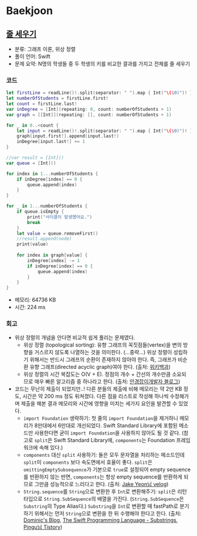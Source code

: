 # Baekjoon

## [줄 세우기](https://www.acmicpc.net/problem/2252)

* 분류: 그래프 이론, 위상 정렬
* 풀이 언어: Swift
* 문제 요약: N명의 학생들 중 두 학생의 키를 비교한 결과를 가지고 전체를 줄 세우기

### 코드

```swift
let firstLine = readLine()!.split(separator: " ").map { Int("\($0)")! }
let numberOfStudents = firstLine.first!
let count = firstLine.last!
var inDegree = [Int](repeating: 0, count: numberOfStudents + 1)
var graph = [[Int]](repeating: [], count: numberOfStudents + 1)

for _ in 0..<count {
    let input = readLine()!.split(separator: " ").map { Int("\($0)")! }
    graph[input.first!].append(input.last!)
    inDegree[input.last!] += 1
}

//var result = [Int]()
var queue = [Int]()

for index in 1...numberOfStudents {
    if inDegree[index] == 0 {
        queue.append(index)
    }
}

for _ in 1...numberOfStudents {
    if queue.isEmpty {
        print("사이클이 발생했어요.")
        break
    }
    let value = queue.removeFirst()
    //result.append(node)
    print(value)
    
    for index in graph[value] {
        inDegree[index] -= 1
        if inDegree[index] == 0 {
            queue.append(index)
        }
    }
}
```

* 메모리: 64736 KB
* 시간: 224 ms

### 회고

* 위상 정렬의 개념을 안다면 비교적 쉽게 풀리는 문제였다.
  * 위상 정렬 (topological sorting): 유향 그래프의 꼭짓점들(vertex)을 변의 방향을 거스르지 않도록 나열하는 것을 의미한다. (...중략...) 위상 정렬이 성립하기 위해서는 반드시 그래프의 순환이 존재하지 않아야 한다. 즉, 그래프가 비순환 유향 그래프(directed acyclic graph)여야 한다. (출처: [위키백과](https://ko.wikipedia.org/wiki/위상정렬))
  * 위상 정렬의 시간 복잡도는 O(V + E). 정점의 개수 + 간선의 개수만큼 소요되므로 매우 빠른 알고리즘 중 하나라고 한다. (출처: [안경잡이개발자 블로그](https://m.blog.naver.com/ndb796/221236874984))
* 코드는 무난히 제출이 되었지만..! 다른 분들의 제출에 비해 메모리는 약 2만 KB 정도, 시간은 약 200 ms 정도 뒤쳐졌다. 다른 점을 리스트로 작성해 하나씩 수정해가며 제출을 해본 결과 메모리와 시간에 영향을 미치는 세가지 요인을 발견할 수 있었다.
  * `import Foundation` 생략하기: 첫 줄의 `import Foundation`을 제거하니 메모리가 8만대에서 6만대로 개선되었다. Swift Standard Library에 포함된 메소드만 사용한다면 굳이 `import Foundation`을 사용하지 않아도 될 것 같다. (참고로 `split`은 Swift Standard Library에, `components`는 Foundation 프레임워크에 속해 있다.)
  * `components` 대신 `split` 사용하기: 둘은 모두 문자열을 처리하는 메소드인데 `split`이 `components` 보다 속도면에서 효율이 좋다. `split`은 `omittingEmptySubsequence`가 기본으로 `true`로 설정되어 empty sequence를 반환하지 않는 반면, `components`는 항상 empty sequence를 반환하게 되므로 그만큼 성능적으로 느리다고 한다. (출처: [Jake Yeon님 velog](https://velog.io/@minni/Swift-split-VS-components))
  * `String.sequence`를 `String`으로 변환한 후 `Int`로 변환해주기: `split`은 리턴 타입으로 `String.SubSequence`의 배열을 가진다. (`String.SubSequence`은 `Substring`의 Type Alias다.) `Substring`을 `Int`로 변환할 때 fastPath로 분기하기 위해서는 먼저 `String`으로 변환을 한 뒤 수행해야 한다고 한다. (출처: [Dominic's Blog](https://appleceo.github.io/2019/06/20/substring/), [The Swift Programming Language - Substrings](https://docs.swift.org/swift-book/LanguageGuide/StringsAndCharacters.html), [Pingu님 Tistory](https://icksw.tistory.com/218))
